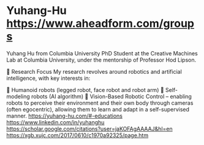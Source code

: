 # Yuhang-Hu https://www.aheadform.com/groups
Yuhang Hu from Columbia University
PhD Student at the Creative Machines Lab at Columbia University, under the mentorship of Professor Hod Lipson.

🔬 Research Focus
My research revolves around robotics and artificial intelligence, with key interests in:

🤖 Humanoid robots (legged robot, face robot and robot arm)
🔄 Self-modeling robots (AI algorithm)
🧠 Vision-Based Robotic Control – enabling robots to perceive their environment and their own body through cameras (often egocentric), allowing them to learn and adapt in a self-supervised manner.
https://yuhang-hu.com/#-educations
https://www.linkedin.com/in/yuhanghu
https://scholar.google.com/citations?user=jaKOFAgAAAAJ&hl=en
https://xgb.xujc.com/2017/0610/c1970a92325/page.htm
